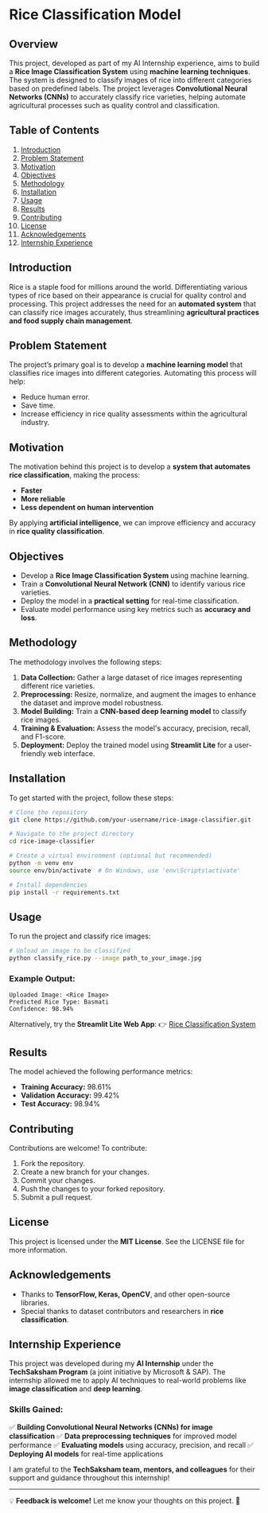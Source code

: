 # Rice Classification Model

## Overview
This project, developed as part of my AI Internship experience, aims to build a **Rice Image Classification System** using **machine learning techniques**. The system is designed to classify images of rice into different categories based on predefined labels. The project leverages **Convolutional Neural Networks (CNNs)** to accurately classify rice varieties, helping automate agricultural processes such as quality control and classification.

## Table of Contents
1. [Introduction](#introduction)
2. [Problem Statement](#problem-statement)
3. [Motivation](#motivation)
4. [Objectives](#objectives)
5. [Methodology](#methodology)
6. [Installation](#installation)
7. [Usage](#usage)
8. [Results](#results)
9. [Contributing](#contributing)
10. [License](#license)
11. [Acknowledgements](#acknowledgements)
12. [Internship Experience](#internship-experience)

## Introduction
Rice is a staple food for millions around the world. Differentiating various types of rice based on their appearance is crucial for quality control and processing. This project addresses the need for an **automated system** that can classify rice images accurately, thus streamlining **agricultural practices and food supply chain management**.

## Problem Statement
The project’s primary goal is to develop a **machine learning model** that classifies rice images into different categories. Automating this process will help:
- Reduce human error.
- Save time.
- Increase efficiency in rice quality assessments within the agricultural industry.

## Motivation
The motivation behind this project is to develop a **system that automates rice classification**, making the process:
- **Faster**
- **More reliable**
- **Less dependent on human intervention**

By applying **artificial intelligence**, we can improve efficiency and accuracy in **rice quality classification**.

## Objectives
- Develop a **Rice Image Classification System** using machine learning.
- Train a **Convolutional Neural Network (CNN)** to identify various rice varieties.
- Deploy the model in a **practical setting** for real-time classification.
- Evaluate model performance using key metrics such as **accuracy and loss**.

## Methodology
The methodology involves the following steps:
1. **Data Collection:** Gather a large dataset of rice images representing different rice varieties.
2. **Preprocessing:** Resize, normalize, and augment the images to enhance the dataset and improve model robustness.
3. **Model Building:** Train a **CNN-based deep learning model** to classify rice images.
4. **Training & Evaluation:** Assess the model's accuracy, precision, recall, and F1-score.
5. **Deployment:** Deploy the trained model using **Streamlit Lite** for a user-friendly web interface.

## Installation
To get started with the project, follow these steps:

```bash
# Clone the repository
git clone https://github.com/your-username/rice-image-classifier.git

# Navigate to the project directory
cd rice-image-classifier

# Create a virtual environment (optional but recommended)
python -m venv env
source env/bin/activate  # On Windows, use 'env\Scripts\activate'

# Install dependencies
pip install -r requirements.txt
```

## Usage
To run the project and classify rice images:

```bash
# Upload an image to be classified
python classify_rice.py --image path_to_your_image.jpg
```

### Example Output:
```
Uploaded Image: <Rice Image>
Predicted Rice Type: Basmati
Confidence: 98.94%
```

Alternatively, try the **Streamlit Lite Web App**:
👉 [Rice Classification System]([https://rice-image-classification-system-daidfcpp99qti99smk7eyh.streamlit.app/](https://huggingface.co/spaces/vikhil99/rice-classification))

## Results
The model achieved the following performance metrics:
- **Training Accuracy:** 98.61%
- **Validation Accuracy:** 99.42%
- **Test Accuracy:** 98.94%

## Contributing
Contributions are welcome! To contribute:
1. Fork the repository.
2. Create a new branch for your changes.
3. Commit your changes.
4. Push the changes to your forked repository.
5. Submit a pull request.

## License
This project is licensed under the **MIT License**. See the LICENSE file for more information.

## Acknowledgements
- Thanks to **TensorFlow, Keras, OpenCV**, and other open-source libraries.
- Special thanks to dataset contributors and researchers in **rice classification**.

## Internship Experience
This project was developed during my **AI Internship** under the **TechSaksham Program** (a joint initiative by Microsoft & SAP). The internship allowed me to apply AI techniques to real-world problems like **image classification** and **deep learning**.

### Skills Gained:
✅ **Building Convolutional Neural Networks (CNNs) for image classification**
✅ **Data preprocessing techniques** for improved model performance
✅ **Evaluating models** using accuracy, precision, and recall
✅ **Deploying AI models** for real-time applications

I am grateful to the **TechSaksham team, mentors, and colleagues** for their support and guidance throughout this internship!

---

💡 **Feedback is welcome!** Let me know your thoughts on this project. 🚀
